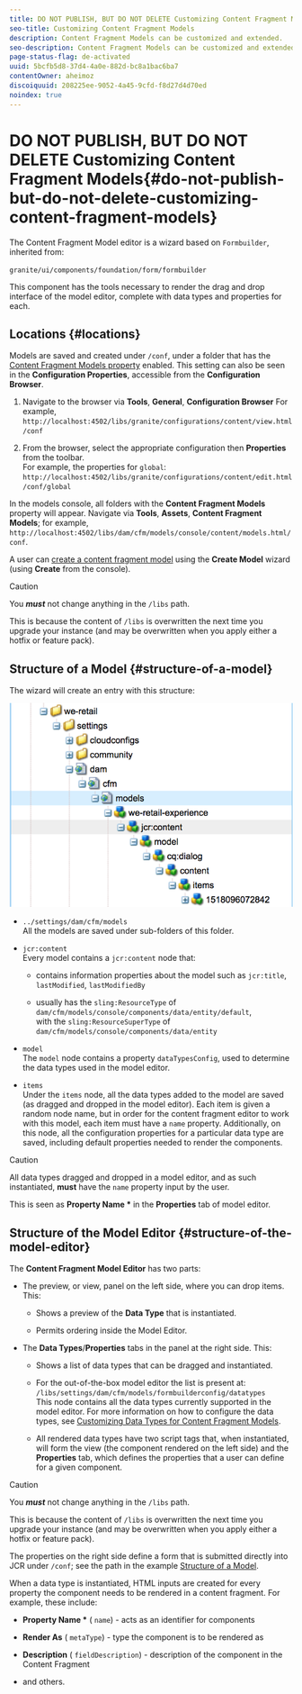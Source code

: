```yaml
---
title: DO NOT PUBLISH, BUT DO NOT DELETE Customizing Content Fragment Models
seo-title: Customizing Content Fragment Models
description: Content Fragment Models can be customized and extended.
seo-description: Content Fragment Models can be customized and extended.
page-status-flag: de-activated
uuid: 5bcfb5d8-37d4-4a0e-882d-bc8a1bac6ba7
contentOwner: aheimoz
discoiquuid: 208225ee-9052-4a45-9cfd-f8d27d4d70ed
noindex: true
---
```


# DO NOT PUBLISH, BUT DO NOT DELETE Customizing Content Fragment Models{#do-not-publish-but-do-not-delete-customizing-content-fragment-models}

The Content Fragment Model editor is a wizard based on `Formbuilder`, inherited from:

`granite/ui/components/foundation/form/formbuilder`

This component has the tools necessary to render the drag and drop interface of the model editor, complete with data types and properties for each.

## Locations {#locations}

Models are saved and created under `/conf`, under a folder that has the [Content Fragment Models property](../../../assets/using/content-fragments-models.md#enable-content-fragment-models) enabled. This setting can also be seen in the **Configuration Properties**, accessible from the **Configuration Browser**.

1. Navigate to the browser via **Tools**, **General**, **Configuration Browser** 
   For example, `http://localhost:4502/libs/granite/configurations/content/view.html/conf`

1. From the browser, select the appropriate configuration then **Properties** from the toolbar.  
   For example, the properties for `global`: `http://localhost:4502/libs/granite/configurations/content/edit.html/conf/global`

In the models console, all folders with the **Content Fragment Models** property will appear. Navigate via **Tools**, **Assets**, **Content Fragment Models**; for example, `http://localhost:4502/libs/dam/cfm/models/console/content/models.html/conf`.

A user can [create a content fragment model](../../../assets/using/content-fragments-models.md#creating-a-content-fragment-model) using the **Create Model** wizard (using **Create** from the console).

>[!CAUTION]
>
>You ***must*** not change anything in the `/libs` path.
>
>This is because the content of `/libs` is overwritten the next time you upgrade your instance (and may be overwritten when you apply either a hotfix or feature pack).

## Structure of a Model {#structure-of-a-model}

The wizard will create an entry with this structure:

![](assets/cf-54.png)

* `../settings/dam/cfm/models`  
  All the models are saved under sub-folders of this folder.  

* `jcr:content`  
  Every model contains a `jcr:content` node that:

    * contains information properties about the model such as `jcr:title`, `lastModified`, `lastModifiedBy`  
    
    * usually has the `sling:ResourceType` of `dam/cfm/models/console/components/data/entity/default`,  
      with the `sling:ResourceSuperType` of `dam/cfm/models/console/components/data/entity`

* `model`  
  The `model` node contains a property `dataTypesConfig`, used to determine the data types used in the model editor.

* `items`  
  Under the `items` node, all the data types added to the model are saved (as dragged and dropped in the model editor). Each item is given a random node name, but in order for the content fragment editor to work with this model, each item must have a `name` property. Additionally, on this node, all the configuration properties for a particular data type are saved, including default properties needed to render the components.

>[!CAUTION]
>
>All data types dragged and dropped in a model editor, and as such instantiated, **must** have the `name` property input by the user. 
>
>This is seen as **Property Name &#42;** in the **Properties** tab of model editor.

## Structure of the Model Editor {#structure-of-the-model-editor}

The **Content Fragment Model Editor** has two parts:

* The preview, or view, panel on the left side, where you can drop items. This:

    * Shows a preview of the **Data Type** that is instantiated.  
    
    * Permits ordering inside the Model Editor.

* The **Data Types**/**Properties** tabs in the panel at the right side. This:

    * Shows a list of data types that can be dragged and instantiated. 
    * For the out-of-the-box model editor the list is present at:  
      `/libs/settings/dam/cfm/models/formbuilderconfig/datatypes`  
      This node contains all the data types currently supported in the model editor. For more information on how to configure the data types, see [Customizing Data Types for Content Fragment Models](../../../sites/developing/using/customizing-content-fragment-model-data-types.md).
    
    * All rendered data types have two script tags that, when instantiated, will form the view (the component rendered on the left side) and the **Properties** tab, which defines the properties that a user can define for a given component.

>[!CAUTION]
>
>You ***must*** not change anything in the `/libs` path.
>
>This is because the content of `/libs` is overwritten the next time you upgrade your instance (and may be overwritten when you apply either a hotfix or feature pack).

The properties on the right side define a form that is submitted directly into JCR under `/conf`; see the path in the example [Structure of a Model](../../../sites/developing/using/customizing-content-fragment-models.md#structure-of-a-model).

When a data type is instantiated, HTML inputs are created for every property the component needs to be rendered in a content fragment. For example, these include:

* **Property Name &#42;** ( `name`) - acts as an identifier for components

* **Render As** ( `metaType`) - type the component is to be rendered as

* **Description** ( `fieldDescription`) - description of the component in the Content Fragment

* and others.

